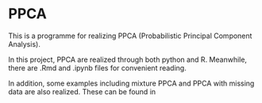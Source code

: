 # PPCA
This is a programme for realizing PPCA (Probabilistic Principal Component Analysis).

In this project, PPCA are realized through both python and R. Meanwhile, there are .Rmd and .ipynb files for convenient reading.

In addition, some examples including mixture PPCA and PPCA with missing data are also realized. These can be found in 


